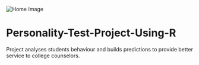 ![Home Image](https://github.com/prasannaprakashwork/Personality-Test-Project-Using-R/blob/main/DALL%C2%B7E%202024-11-25%2022.22.09%20-%20A%20vibrant%20and%20engaging%20illustration%20for%20a%20Personality%20Test%20Project%20using%20R.%20The%20design%20features%20interconnected%20human%20heads%20with%20soft%20abstract%20patterns.webp)
# Personality-Test-Project-Using-R
Project analyses students behaviour and builds predictions to provide better service to college counselors. 

